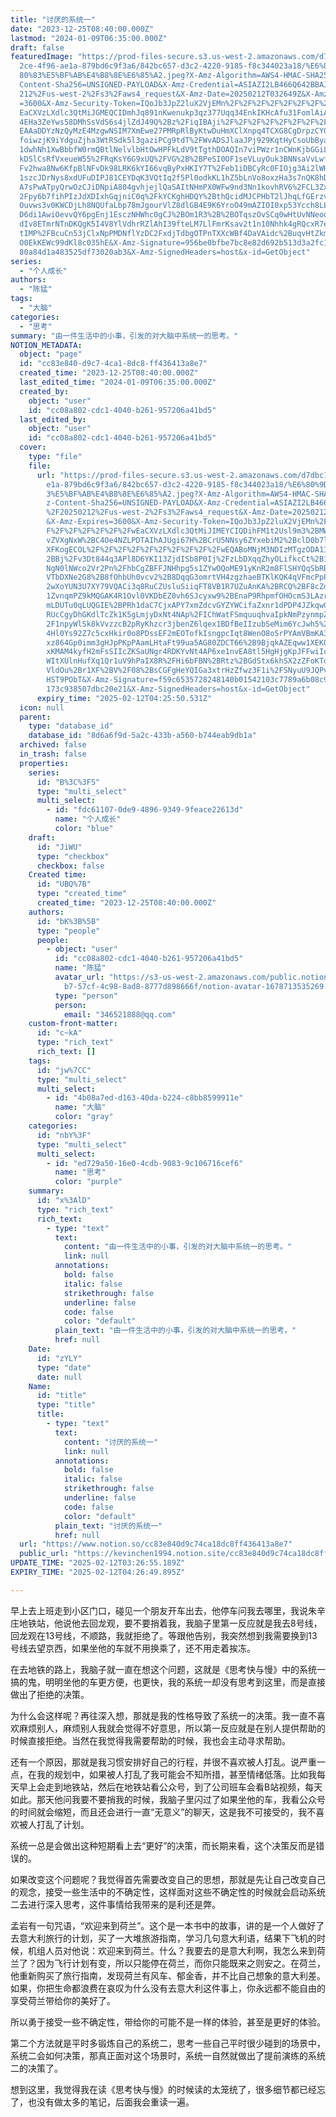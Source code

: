 ```yaml
---
title: "讨厌的系统一"
date: "2023-12-25T08:40:00.000Z"
lastmod: "2024-01-09T06:35:00.000Z"
draft: false
featuredImage: "https://prod-files-secure.s3.us-west-2.amazonaws.com/d7dbc101-8\
  2ce-4f96-ae1a-879bd6c9f3a6/842bc657-d3c2-4220-9185-f8c344023a18/%E6%80%9D%E8%\
  80%83%E5%BF%AB%E4%B8%8E%E6%85%A2.jpeg?X-Amz-Algorithm=AWS4-HMAC-SHA256&X-Amz-\
  Content-Sha256=UNSIGNED-PAYLOAD&X-Amz-Credential=ASIAZI2LB466Q642BBAJ%2F20250\
  212%2Fus-west-2%2Fs3%2Faws4_request&X-Amz-Date=20250212T032649Z&X-Amz-Expires\
  =3600&X-Amz-Security-Token=IQoJb3JpZ2luX2VjEMn%2F%2F%2F%2F%2F%2F%2F%2F%2F%2Fw\
  EaCXVzLXdlc3QtMiJGMEQCIDmhJq891nKwenukp3qz377Uqq34EnkIKHcAfu31FomlAiAcKuMWfEr\
  4EHa3ZeYws58DMhSsVdS6s4jlZdJ49Q%2Bz%2FiqIBAji%2F%2F%2F%2F%2F%2F%2F%2F%2F%2F8B\
  EAAaDDYzNzQyMzE4MzgwNSIM7XmEwe27PMRpRlByKtwDuHmXClXnpq4TCXG8CgDrpzCYGJ05ZB7BP\
  foiwzjK9iYdguZjha3WtRSdk5l3gaziPCg9tdT%2FWvADSJlaaJPj929KqtHyCsoUbByahOqIJizt\
  1dwhNh1XwBbbfW0rmQBtlNelvlbHtOwHPFkLdV9tTgthDOAQIn7viPWzr1nCWnKjbGGiL9QX3vbYr\
  kDSlCsRfVxeueW55%2FRqKsY6G9xUQ%2FVG%2B%2BPeSI0OF1seVLuyOuk3BNNsaVvLwfSM9jdneK\
  Fv2hwa8Nw6KfpBlNFvDk98LRK6kYI66vqByPxHKIY7T%2Feb1iDBCyRc0FIOjg3Ai2lWHEb55rq1x\
  1szcJDrNys8xdUFuDIPJ81CEYDqK3VQtIq2f5Pl0odkKL1hZ5bLnVo8oxzHa3s7nQK8hDWvdzinj3\
  A7sPwATpyQrwOzCJiDNpiA804gvhjejlQaSAItNHmPX0WFw9nd3Nn1kovhRV6%2FCL3ZxRiIL3AB%\
  2Fpy6b7fihPIzJdXDIxhGqjniC0q%2FkYCKghHDQY%2BthQcidMJCPHbT2lJhqLfGErzvm5FJTMn2\
  Ouvws3v0KWCDjLh8NQUfaLbp78mJgourVlZ8dlGB4E9K6YroO49mAZIOI0xp53Ycch8LLOUSi5duk\
  D6di1AwiOevvQY6pgEnj1EsczNHWhc0gCJ%2BOm1R3%2B%2BOTqszOvSCq0wHtUvNNeoqQvmUFib7\
  dIv8ETmrNTnDKQgK5I4V8YlVdhrRZlAhI39fteLM7LlFmrKsav2t1n10Nhhk4gRQcxR7eEta4iEXz\
  tIMP%2FBcuCn53jClxNpPMDNflYzDC2FxdjTdbgOTPnTXXcWBf4DaVAidc%2BuqvHtZkm5z%2F4DE\
  O0EkKEWc99dKl8c035hE&X-Amz-Signature=956be0bfbe7bc8e82d692b513d3a2fc1fdbba294\
  80a84d1a483525df73020ab3&X-Amz-SignedHeaders=host&x-id=GetObject"
series:
  - "个人成长"
authors:
  - "陈猛"
tags:
  - "大脑"
categories:
  - "思考"
summary: "由一件生活中的小事，引发的对大脑中系统一的思考。"
NOTION_METADATA:
  object: "page"
  id: "cc83e840-d9c7-4ca1-8dc8-ff436413a8e7"
  created_time: "2023-12-25T08:40:00.000Z"
  last_edited_time: "2024-01-09T06:35:00.000Z"
  created_by:
    object: "user"
    id: "cc08a802-cdc1-4040-b261-957206a41bd5"
  last_edited_by:
    object: "user"
    id: "cc08a802-cdc1-4040-b261-957206a41bd5"
  cover:
    type: "file"
    file:
      url: "https://prod-files-secure.s3.us-west-2.amazonaws.com/d7dbc101-82ce-4f96-a\
        e1a-879bd6c9f3a6/842bc657-d3c2-4220-9185-f8c344023a18/%E6%80%9D%E8%80%8\
        3%E5%BF%AB%E4%B8%8E%E6%85%A2.jpeg?X-Amz-Algorithm=AWS4-HMAC-SHA256&X-Am\
        z-Content-Sha256=UNSIGNED-PAYLOAD&X-Amz-Credential=ASIAZI2LB466VCV4QGQI\
        %2F20250212%2Fus-west-2%2Fs3%2Faws4_request&X-Amz-Date=20250212T032550Z\
        &X-Amz-Expires=3600&X-Amz-Security-Token=IQoJb3JpZ2luX2VjEMn%2F%2F%2F%2\
        F%2F%2F%2F%2F%2F%2FwEaCXVzLXdlc3QtMiJIMEYCIQDihFM1t2Usl9m3%2BMWzqe%2FIz\
        vZVXgNxW%2BC4Oe4NZLPDTAIhAJUgi67H%2BCrU5NNsy6ZYxebiM2%2BclD0b7lqXN4XsZN\
        XFKogECOL%2F%2F%2F%2F%2F%2F%2F%2F%2F%2FwEQABoMNjM3NDIzMTgzODA1IgwySgOV%\
        2BBj%2Fv3Dt844q3APl8D6YKI13ZjdISb8P0Ij%2FzLbDXqqZhyOLifkcCt%2B1hZnKW1JB\
        NgN0lNWco2Vr2Pn%2FhbCgZBFFJNHhpg5s1ZYwOQoME91yKnR2m8FlSHYQqSbRBissVWCXL\
        VTbDXNe2G8%2B8fOhbUh0vcv2%2B8DqqG3omrtVH4zgzhaeBTKlKQK4qVFmcPpPGETlK6OM\
        2wXoYUN3U7XY79VQACi3q8RuCZUsluSiiqFT8VB1R7UZuAnKA%2BRCQ%2BF8cZdTPpNzZsp\
        1ZvnqmPZ9kMQGAK4R1Ovl0VKDbEZ0vh6SJcyxw9%2BEnaP9RhpmfOHOcmS3LAzr1R6xXcFy\
        mLDUTu0qLUQGIE%2BPRh1daC7CjxAPY7xmZdcvGYZYWCifaZxnr1dPDP4JZkqwCnQN5Ym3P\
        RUcCgyDhGKdlTcZk1K5gLmjyDxNt4NAp%2FIChWatFSmquuqhvaIpkNmPzynmpZ4Ev6833%\
        2F1npyWlSk8kVvzzcB2pRyKhzcr3jbenZ6lqex1BDfBeIIzubSeMim6YcJwh5%2FbsLxiUX\
        4Hl0Ys92Z7c5cxHkir0o8PDssEF2mEOTofkIsngpcIqt8WenO8oSrPYAmVBmKA3%2FG74Jl\
        xz864Gp0imm3gHJpPKpPAamLHtaFt99ua5AG80ZDCT66%2B9BjqkAZEqww1XEK01xjvrbHq\
        xKMAM4kyfH2mFsSIIcZKSaUNgr4RDKYvNt4AP6xe1nvEA8tl5HgHjgKpJFFwiIcgeA45zXF\
        WItXUlnHufXq1Qr1uV9hPaIX8R%2FHi6bFBN%2BRtz%2BGdStx6khSX2zZFoKTquJ%2FQvm\
        VldOu%2Br1XF%2BV%2F08%2BsCGFgHeYQIGa3xtrHzZfwz3F1i%2FSNyuU9JQPv9L%2BrwF\
        HST9PObT&X-Amz-Signature=f59c6535728248140b01542103c7789a6b08c986ca190b\
        173c938507dbc20e21&X-Amz-SignedHeaders=host&x-id=GetObject"
      expiry_time: "2025-02-12T04:25:50.531Z"
  icon: null
  parent:
    type: "database_id"
    database_id: "8d6a6f9d-5a2c-433b-a560-b744eab9db1a"
  archived: false
  in_trash: false
  properties:
    series:
      id: "B%3C%3FS"
      type: "multi_select"
      multi_select:
        - id: "fdc61107-0de9-4896-9349-9feace22613d"
          name: "个人成长"
          color: "blue"
    draft:
      id: "JiWU"
      type: "checkbox"
      checkbox: false
    Created time:
      id: "UBQ%7B"
      type: "created_time"
      created_time: "2023-12-25T08:40:00.000Z"
    authors:
      id: "bK%3B%5B"
      type: "people"
      people:
        - object: "user"
          id: "cc08a802-cdc1-4040-b261-957206a41bd5"
          name: "陈猛"
          avatar_url: "https://s3-us-west-2.amazonaws.com/public.notion-static.com/775523\
            b7-57cf-4c98-8ad8-8777d898666f/notion-avatar-1678713535269.png"
          type: "person"
          person:
            email: "346521888@qq.com"
    custom-front-matter:
      id: "c~kA"
      type: "rich_text"
      rich_text: []
    tags:
      id: "jw%7CC"
      type: "multi_select"
      multi_select:
        - id: "4b08a7ed-d163-40da-b224-c8bb8599911e"
          name: "大脑"
          color: "gray"
    categories:
      id: "nbY%3F"
      type: "multi_select"
      multi_select:
        - id: "ed729a50-16e0-4cdb-9083-9c106716cef6"
          name: "思考"
          color: "purple"
    summary:
      id: "x%3AlD"
      type: "rich_text"
      rich_text:
        - type: "text"
          text:
            content: "由一件生活中的小事，引发的对大脑中系统一的思考。"
            link: null
          annotations:
            bold: false
            italic: false
            strikethrough: false
            underline: false
            code: false
            color: "default"
          plain_text: "由一件生活中的小事，引发的对大脑中系统一的思考。"
          href: null
    Date:
      id: "zYLY"
      type: "date"
      date: null
    Name:
      id: "title"
      type: "title"
      title:
        - type: "text"
          text:
            content: "讨厌的系统一"
            link: null
          annotations:
            bold: false
            italic: false
            strikethrough: false
            underline: false
            code: false
            color: "default"
          plain_text: "讨厌的系统一"
          href: null
  url: "https://www.notion.so/cc83e840d9c74ca18dc8ff436413a8e7"
  public_url: "https://kevinchen1994.notion.site/cc83e840d9c74ca18dc8ff436413a8e7"
UPDATE_TIME: "2025-02-12T03:26:55.189Z"
EXPIRY_TIME: "2025-02-12T04:26:49.895Z"

---
```

<link rel="stylesheet" href="https://cdn.jsdelivr.net/npm/katex@0.16.2/dist/katex.min.css" integrity="sha384-bYdxxUwYipFNohQlHt0bjN/LCpueqWz13HufFEV1SUatKs1cm4L6fFgCi1jT643X" crossorigin="anonymous">


早上去上班走到小区门口，碰见一个朋友开车出去，他停车问我去哪里，我说朱辛庄地铁站，他说他去回龙观，要不要捎着我，我脑子里第一反应就是我去8号线，回龙观在13号线，不顺路，我就拒绝了。等跟他告别，我突然想到我需要换到13号线去望京西，如果坐他的车就不用换乘了，还不用走着挨冻。


在去地铁的路上，我脑子就一直在想这个问题，这就是《思考快与慢》中的系统一搞的鬼，明明坐他的车更方便，也更快，我的系统一却没有思考到这里，而是直接做出了拒绝的决策。


为什么会这样呢？再往深入想，那就是我的性格导致了系统一的决策。我一直不喜欢麻烦别人，麻烦别人我就会觉得不好意思，所以第一反应就是在别人提供帮助的时候直接拒绝。当然在我觉得我需要帮助的时候，我也会主动寻求帮助。


还有一个原因，那就是我习惯安排好自己的行程，并很不喜欢被人打乱。说严重一点，在我的规划中，如果被人打乱了我可能会不知所措，甚至情绪低落。比如我每天早上会走到地铁站，然后在地铁站看公众号，到了公司班车会看B站视频，每天如此。那天他问我要不要捎我的时候，我脑子里闪过了如果坐他的车，我看公众号的时间就会缩短，而且还会进行一直“无意义”的聊天，这是我不可接受的，我不喜欢被人打乱了计划。


系统一总是会做出这种短期看上去“更好”的决策，而长期来看，这个决策反而是错误的。


如果改变这个问题呢？我觉得首先需要改变自己的思想，那就是先让自己改变自己的观念，接受一些生活中的不确定性，这样面对这些不确定性的时候就会启动系统二去进行深入思考，这件事情给我带来的是利还是弊。


孟岩有一句咒语，“欢迎来到荷兰”。这个是一本书中的故事，讲的是一个人做好了去意大利旅行的计划，买了一大堆旅游指南，学习几句意大利语，结果下飞机的时候，机组人员对他说：欢迎来到荷兰。什么？我要去的是意大利啊，我怎么来到荷兰了？因为飞行计划有变，所以只能停在荷兰，而你只能既来之则安之。在荷兰，他重新购买了旅行指南，发现荷兰有风车、郁金香，并不比自己想象的意大利差。如果，你把生命都浪费在哀叹为什么没有去意大利这件事上，你永远都不能自由的享受荷兰带给你的美好了。


所以勇于接受一些不确定性，带给你的可能不是一样的体验，甚至是更好的体验。


第二个方法就是平时多锻炼自己的系统二，思考一些自己平时很少碰到的场景中，系统二会如何决策，那真正面对这个场景时，系统一自然就做出了提前演练的系统二的决策了。


想到这里，我觉得我在读《思考快与慢》的时候读的太笼统了，很多细节都已经忘了，也没有做太多的笔记，后面我会重读一遍。

